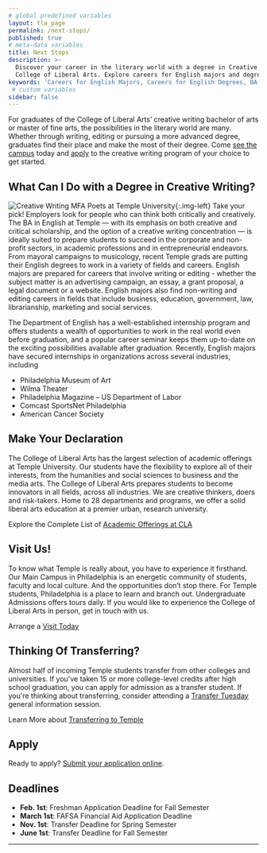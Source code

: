 ```yaml
---
# global predefined variables
layout: tla_page
permalink: /next-stops/
published: true
# meta-data variables
title: Next Stops
description: >-
  Discover your career in the literary world with a degree in Creative Writing from Temple University’s 
  College of Liberal Arts. Explore careers for English majors and degrees, visit us, and apply!
keywords: 'Careers for English Majors, Careers for English Degrees, BA in English jobs'
 # custom variables
sidebar: false
---
```

For graduates of the College of Liberal Arts’ creative writing bachelor of arts or master of fine arts, the possibilities in the literary world are many. Whether through writing, editing or pursuing a more advanced degree, graduates find their place and make the most of their degree. Come [see the campus](#visit-us) today and [apply](#apply) to the creative writing program of your choice to get started.

## What Can I Do with a Degree in Creative Writing?
![Creative Writing MFA Poets at Temple University]({{site.baseurl}}/media/books.jpg){:.img-left}
Take your pick! Employers look for people who can think both critically and creatively. The BA in English at Temple — with its emphasis on both creative and critical scholarship, and the option of a creative writing concentration — is ideally suited to prepare students to succeed in the corporate and non-profit sectors, in academic professions and in entrepreneurial endeavors. From mayoral campaigns to musicology, recent Temple grads are putting their English degrees to work in a variety of fields and careers. English majors are prepared for careers that involve writing or editing - whether the subject matter is an advertising campaign, an essay, a grant proposal, a legal document or a website. English majors also find non-writing and editing careers in fields that include business, education, government, law, librarianship, marketing and social services.

The Department of English has a well-established internship program and offers students a wealth of opportunities to work in the real world even before graduation, and a popular career seminar keeps them up-to-date on the exciting possibilities available after graduation. Recently, English majors have secured internships in organizations across several industries, including

- Philadelphia Museum of Art
- Wilma Theater
- Philadelphia Magazine
– US Department of Labor
- Comcast SportsNet Philadelphia
- American Cancer Society

## Make Your Declaration
The College of Liberal Arts has the largest selection of academic offerings at Temple University. Our students have the flexibility to explore all of their interests, from the humanities and social sciences to business and the media arts. The College of Liberal Arts prepares students to become innovators in all fields, across all industries. We are creative thinkers, doers and risk-takers. Home to 28 departments and programs, we offer a solid liberal arts education at a premier urban, research university.

Explore the Complete List of [Academic Offerings at CLA](https://liberalarts.temple.edu/)

## Visit Us!
To know what Temple is really about, you have to experience it firsthand. Our Main Campus in Philadelphia is an energetic community of students, faculty and local culture. And the opportunities don’t stop there. For Temple students, Philadelphia is a place to learn and branch out. Undergraduate Admissions offers tours daily. If you would like to experience the College of Liberal Arts in person, get in touch with us.

Arrange a [Visit Today](http://admissions.temple.edu/visit)

## Thinking Of Transferring?
Almost half of incoming Temple students transfer from other colleges and universities. If you’ve taken 15 or more college-level credits after high school graduation, you can apply for admission as a transfer student. If you're thinking about transferring, consider attending a [Transfer Tuesday](http://admissions.temple.edu/visit/transfer-tuesday) general information session.

Learn More about [Transferring to Temple](http://admissions.temple.edu/apply/transfer-applicant)

## Apply
Ready to apply? [Submit your application online](http://admissions.temple.edu/apply).

## Deadlines
- **Feb. 1st**: Freshman Application Deadline for Fall Semester
- **March 1st**: FAFSA Financial Aid Application Deadline
- **Nov. 1st**: Transfer Deadline for Spring Semester
- **June 1st**: Transfer Deadline for Fall Semester

___

<script type="text/javascript" src="https://form.jotform.com/jsform/81124588388164"></script>
